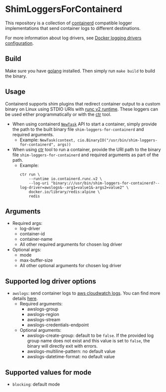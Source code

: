 # ShimLoggersForContainerd
This repository is a collection of [containerd](https://github.com/containerd/containerd) compatible logger 
implementations that send container logs to different destinations.

For more information about log drivers, see [Docker logging drivers configuration](https://docs.docker.com/config/containers/logging/configure/).

## Build
Make sure you have [golang](https://golang.org) installed. Then simply run `make build` to build the binary.

## Usage
Containerd supports shim plugins that redirect container output to a custom binary on Linux using STDIO URIs with 
[runc v2 runtime](https://github.com/containerd/containerd/tree/release/1.3/runtime/v2). These loggers can be used 
either programmatically or with the [ctr](https://github.com/projectatomic/containerd/blob/master/docs/cli.md) tool.

* When using containerd [`NewTask`](https://github.com/containerd/containerd/blob/release/1.3/container.go#L208) API 
to start a container, simply provide the path to the built binary file `shim-loggers-for-containerd` and required 
arguments.
    * Example: 
        `NewTask(context, cio.BinaryIO("/usr/bin/shim-loggers-for-containerd", args))`
* When using [ctr](https://github.com/projectatomic/containerd/blob/master/docs/cli.md) tool to run 
a container, provide the URI path to the binary file `shim-loggers-for-containerd` and required arguments as part of 
the path.
    * Example: 
        ```
        ctr run \ 
            --runtime io.containerd.runc.v2 \ 
            --log-uri "binary:///usr/bin/shim-loggers-for-containerd?--log-driver=awslogs&--arg1=value1&-args2=value2" \
            docker.io/library/redis:alpine \
            redis
        ```

## Arguments
* Required args:
    * log-driver
    * container-id
    * container-name
    * All other required arguments for chosen log driver
* Optional args:
    * mode
    * max-buffer-size
    * All other optional arguments for chosen log driver

## Supported log driver options
* `awslogs`: send container logs to [aws cloudwatch logs](https://docs.aws.amazon.com/AmazonCloudWatch/latest/logs/WhatIsCloudWatchLogs.html). 
You can find more details [here](https://docs.docker.com/config/containers/logging/awslogs/).
    * Required arguments:
        * awslogs-group
        * awslogs-region
        * awslogs-stream
        * awslogs-credentials-endpoint
    * Optional arguments:
        * awslogs-create-group: default to be `false`. If the provided log group name does not exist and this value 
        is set to `false`, the binary will directly exit with errors.
        * awslogs-multiline-pattern: no default value
        * awslogs-datetime-format: no default value

## Supported values for mode
* `blocking`: default mode
